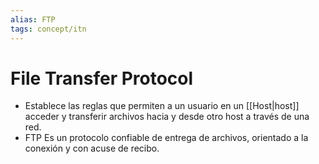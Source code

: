 ```yaml
---
alias: FTP
tags: concept/itn
---
```

# File Transfer Protocol

- Establece las reglas que permiten a un usuario en un [[Host|host]] acceder y transferir archivos hacia y desde otro host a través de una red.
- FTP Es un protocolo confiable de entrega de archivos, orientado a la conexión y con acuse de recibo.